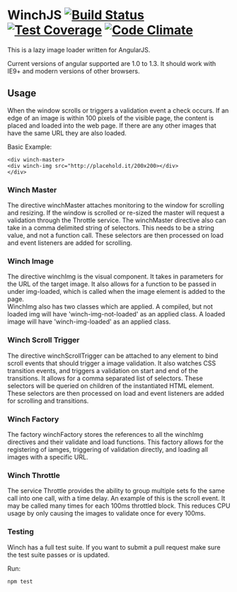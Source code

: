 # WinchJS [![Build Status](https://travis-ci.org/GeneralElectric/winchjs.svg?branch=master)](https://travis-ci.org/GeneralElectric/winchjs) [![Test Coverage](https://codeclimate.com/github/GeneralElectric/winchjs/badges/coverage.svg)](https://codeclimate.com/github/GeneralElectric/winchjs/coverage) [![Code Climate](https://codeclimate.com/github/GeneralElectric/winchjs/badges/gpa.svg)](https://codeclimate.com/github/GeneralElectric/winchjs)

This is a lazy image loader written for AngularJS.

Current versions of angular supported are 1.0 to 1.3.  It should work with IE9+ and modern versions of other browsers.

## Usage
When the window scrolls or triggers a validation event a check occurs. If an edge of an image is within 100 pixels of 
the visible page, the content is placed and loaded into the web page.  If there are any other images that have the 
same URL they are also loaded.

Basic Example:

```
<div winch-master>
<div winch-img src="http://placehold.it/200x200></div>
</div>

```

### Winch Master 
The directive winchMaster attaches monitoring to the window for scrolling and resizing.  If the window is scrolled 
or re-sized the master will request a validation through the Throttle service.  The winchMaster directive also can take 
in a comma delimited string of selectors.  This needs to be a string value, and not a function call.  These selectors 
are then processed on load and event listeners are added for scrolling.

### Winch Image 
The directive winchImg is the visual component.  It takes in parameters for the URL of the target image.  It also 
allows for a function to be passed in under img-loaded, which is called when the image element is added to the page.  
WinchImg also has two classes which are applied.  A compiled, but not loaded img will have 'winch-img-not-loaded' as an 
applied class. A loaded image will have 'winch-img-loaded' as an applied class.

### Winch Scroll Trigger 
The directive winchScrollTrigger can be attached to any element to bind scroll events that should trigger a image 
validation.  It also watches CSS transition events, and triggers a validation on start and end of the transitions.  It 
allows for a comma separated list of selectors.  These selectors will be queried on children of the instantiated HTML 
element.  These selectors are then processed on load and event listeners are added for scrolling and transitions.

### Winch Factory 
The factory winchFactory stores the references to all the winchImg directives and their validate and load functions.
This factory allows for the registering of iamges, triggering of validation directly, and loading all images with a 
specific URL.

### Winch Throttle 
The service Throttle provides the ability to group multiple sets fo the same call into one call, with a time delay.  An 
example of this is the scroll event.  It may be called many times for each 100ms throttled block.  This reduces CPU usage 
by only causing the images to validate once for every 100ms.


### Testing 
Winch has a full test suite.  If you want to submit a pull request make sure the test suite passes or is updated.

Run:
```
npm test
```
